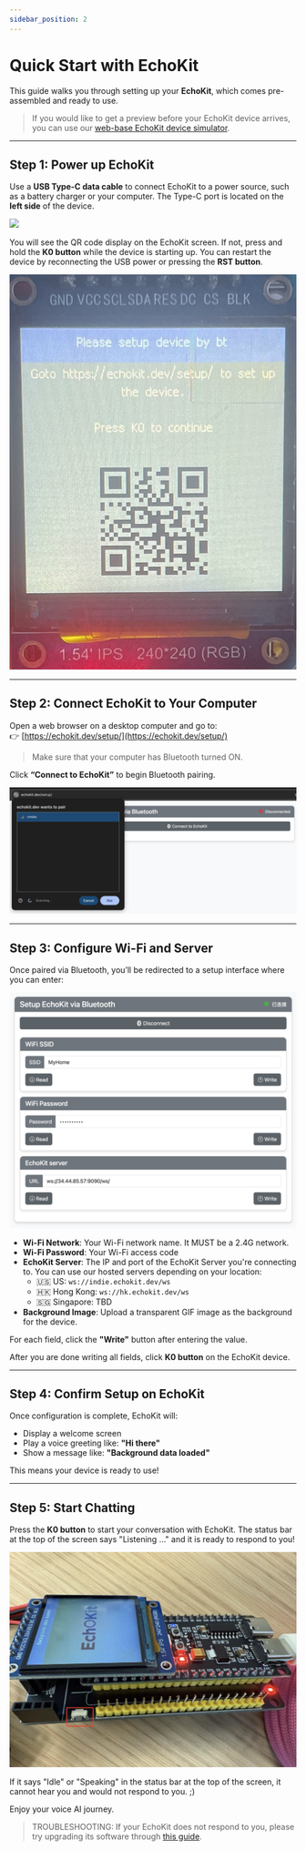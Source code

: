 ```yaml
---
sidebar_position: 2
---
```


# Quick Start with EchoKit

This guide walks you through setting up your **EchoKit**, which comes pre-assembled and ready to use.  

> If you would like to get a preview before your EchoKit device arrives, you can use our [web-base EchoKit device simulator](https://echokit.dev/chat/resources/).

---

## Step 1: Power up EchoKit

Use a **USB Type-C data cable** to connect EchoKit to a power source, such as a battery charger or your computer. The Type-C port is located on the **left side** of the device.

![](echokit-quick-start-01.jpg)

You will see the QR code display on the EchoKit screen. If not, press and hold the **K0 button** while the device is starting up. You can restart the device by reconnecting the USB power or pressing the **RST button**.

![](echokit-quick-start-02.jpg)


---

## Step 2: Connect EchoKit to Your Computer

Open a web browser on a desktop computer and go to:  
👉 [https://echokit.dev/setup/](https://echokit.dev/setup/)

> Make sure that your computer has Bluetooth turned ON.

Click **“Connect to EchoKit”** to begin Bluetooth pairing.

![](echokit-quick-start-03.png)

---

## Step 3: Configure Wi-Fi and Server

Once paired via Bluetooth, you’ll be redirected to a setup interface where you can enter:

![](echokit-quick-start-04.png)

- **Wi-Fi Network**: Your Wi-Fi network name. It MUST be a 2.4G network.  
- **Wi-Fi Password**: Your Wi-Fi access code  
- **EchoKit Server**: The IP and port of the EchoKit Server you're connecting to. You can use our hosted servers depending on your location:
    - 🇺🇸 US: `ws://indie.echokit.dev/ws`
    - 🇭🇰 Hong Kong: `ws://hk.echokit.dev/ws`
    - 🇸🇬 Singapore: TBD
- **Background Image**: Upload a transparent GIF image as the background for the device.

For each field, click the **"Write"** button after entering the value.

After you are done writing all fields, click **K0 button** on the EchoKit device.

---

## Step 4: Confirm Setup on EchoKit

Once configuration is complete, EchoKit will:

- Display a welcome screen  
- Play a voice greeting like: **"Hi there"**  
- Show a message like: **"Background data loaded"**

This means your device is ready to use!

---

## Step 5: Start Chatting

Press the **K0 button** to start your conversation with EchoKit. The status bar at the top of the screen says "Listening ..." and it is ready to respond to you!

![](echokit-quick-start-05.jpg)

If it says "Idle" or "Speaking" in the status bar at the top of the screen, it cannot hear you and would not respond to you. ;)

Enjoy your voice AI journey.

> TROUBLESHOOTING: If your EchoKit does not respond to you, please try upgrading its software through [this guide](hardware/flash-firmware.md).
